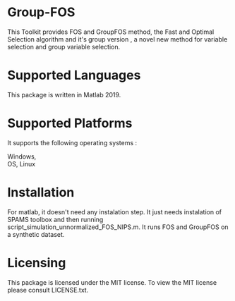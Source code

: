 # Group-FOS

This Toolkit provides FOS and GroupFOS method, the Fast and Optimal Selection algorithm and it's group version , a novel new method for variable selection and group variable selection.

# Supported Languages

This package is written in Matlab 2019.

# Supported Platforms

It supports the following operating systems :

Windows,	
OS,
Linux	

# Installation
For matlab,
it doesn't need any instalation step. It just needs instalation of SPAMS toolbox and then running script_simulation_unnormalized_FOS_NIPS.m. It runs FOS and GroupFOS on a synthetic dataset.


# Licensing
This package is licensed under the MIT license. To view the MIT license please consult LICENSE.txt.



